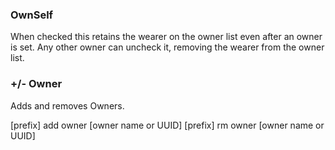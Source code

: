 ### OwnSelf
When checked this retains the wearer on the owner list even after an owner is set.  Any other owner can uncheck it, removing the wearer from the owner list.

### +/- Owner
Adds and removes Owners.

   [prefix] add owner [owner name or UUID]
   [prefix] rm owner [owner name or UUID]

